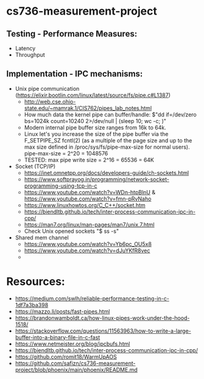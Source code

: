 # cs736-measurement-project

## Testing - Performance Measures: 
- Latency
- Throughput

## Implementation - IPC mechanisms:
- Unix pipe communication (https://elixir.bootlin.com/linux/latest/source/fs/pipe.c#L1387)
  - http://web.cse.ohio-state.edu/~mamrak.1/CIS762/pipes_lab_notes.html
  - How much data the kernel pipe can buffer/handle: $"dd if=/dev/zero bs=1024k count=10240 2>/dev/null | (sleep 10; wc -c; )"
  - Modern internal pipe buffer size ranges from 16k to 64k. 
  - Linux let's you increase the size of the pipe buffer via the F_SETPIPE_SZ fcntl(2) (as a multiple of the page size and up to the max size defined in /proc/sys/fs/pipe-max-size for normal users).  pipe-max-size = 2^20 = 1048576
  - TESTED: max pipe write size = 2^16 = 65536 = 64K
- Socket (TCP/IP)
  - https://inet.omnetpp.org/docs/developers-guide/ch-sockets.html
  - https://www.softprayog.in/programming/network-socket-programming-using-tcp-in-c
  - https://www.youtube.com/watch?v=WDn-htpBlnU & https://www.youtube.com/watch?v=fmn-pRvNaho
  - https://www.linuxhowtos.org/C_C++/socket.htm
  - https://biendltb.github.io/tech/inter-process-communication-ipc-in-cpp/
  - https://man7.org/linux/man-pages/man7/unix.7.html
  - Check Unix opened sockets "$ ss -s" 
- Shared mem channel
  - https://www.youtube.com/watch?v=Yb6pc_OU5x8
  - https://www.youtube.com/watch?v=dJuYKfR8vec
  - 

# Resources: 
- https://medium.com/swlh/reliable-performance-testing-in-c-1df7a3ba398
- https://mazzo.li/posts/fast-pipes.html
- https://brandonwamboldt.ca/how-linux-pipes-work-under-the-hood-1518/
- https://stackoverflow.com/questions/11563963/how-to-write-a-large-buffer-into-a-binary-file-in-c-fast
- https://www.netmeister.org/blog/ipcbufs.html
- https://biendltb.github.io/tech/inter-process-communication-ipc-in-cpp/
- https://github.com/romit18/WarmUpAOS
- https://github.com/safizn/cs736-measurement-project/blob/phoenix/main/phoenix/README.md


